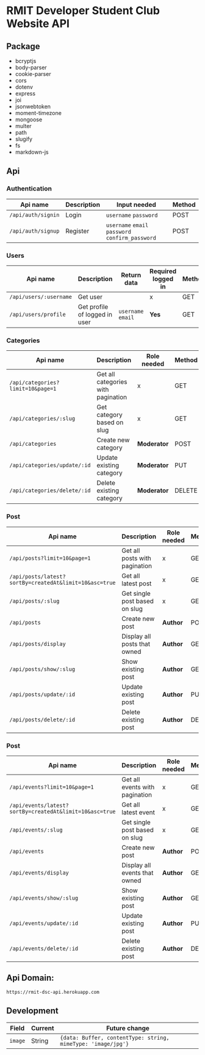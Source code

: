 # RMIT Developer Student Club Website API

## Package

- bcryptjs
- body-parser
- cookie-parser
- cors
- dotenv
- express
- joi
- jsonwebtoken
- moment-timezone
- mongoose
- multer
- path
- slugify
- fs
- markdown-js

## Api

### Authentication

| Api name           | Description | Input needed                                     | Method |
| ------------------ | ----------- | ------------------------------------------------ | ------ |
| `/api/auth/signin` | Login       | `username` `password`                            | POST   |
| `/api/auth/signup` | Register    | `username` `email` `password` `confirm_password` | POST   |

### Users

| Api name               | Description                   | Return data        | Required logged in | Method |
| ---------------------- | ----------------------------- | ------------------ | ------------------ | ------ |
| `/api/users/:username` | Get user                      |                    | x                  | GET    |
| `/api/users/profile`   | Get profile of logged in user | `username` `email` | **Yes**            | GET    |

### Categories

| Api name                          | Description                        | Role needed   | Method |
| --------------------------------- | ---------------------------------- | ------------- | ------ |
| `/api/categories?limit=10&page=1` | Get all categories with pagination | x             | GET    |
| `/api/categories/:slug`           | Get category based on slug         | x             | GET    |
| `/api/categories`                 | Create new category                | **Moderator** | POST   |
| `/api/categories/update/:id`      | Update existing category           | **Moderator** | PUT    |
| `/api/categories/delete/:id`      | Delete existing category           | **Moderator** | DELETE |

### Post

| Api name                                               | Description                   | Role needed | Method |
| ------------------------------------------------------ | ----------------------------- | ----------- | ------ |
| `/api/posts?limit=10&page=1`                           | Get all posts with pagination | x           | GET    |
| `/api/posts/latest?sortBy=createdAt&limit=10&asc=true` | Get all latest post           | x           | GET    |
| `/api/posts/:slug`                                     | Get single post based on slug | x           | GET    |
| `/api/posts`                                           | Create new post               | **Author**  | POST   |
| `/api/posts/display`                                   | Display all posts that owned  | **Author**  | GET    |
| `/api/posts/show/:slug`                                | Show existing post            | **Author**  | GET    |
| `/api/posts/update/:id`                                | Update existing post          | **Author**  | PUT    |
| `/api/posts/delete/:id`                                | Delete existing post          | **Author**  | DELETE |

### Post

| Api name                                                | Description                    | Role needed | Method |
| ------------------------------------------------------- | ------------------------------ | ----------- | ------ |
| `/api/events?limit=10&page=1`                           | Get all events with pagination | x           | GET    |
| `/api/events/latest?sortBy=createdAt&limit=10&asc=true` | Get all latest event           | x           | GET    |
| `/api/events/:slug`                                     | Get single post based on slug  | x           | GET    |
| `/api/events`                                           | Create new post                | **Author**  | POST   |
| `/api/events/display`                                   | Display all events that owned  | **Author**  | GET    |
| `/api/events/show/:slug`                                | Show existing post             | **Author**  | GET    |
| `/api/events/update/:id`                                | Update existing post           | **Author**  | PUT    |
| `/api/events/delete/:id`                                | Delete existing post           | **Author**  | DELETE |

## Api Domain:

`https://rmit-dsc-api.herokuapp.com`

## Development

| Field   | Current | Future change                                                |
| ------- | ------- | ------------------------------------------------------------ |
| `image` | String  | `{data: Buffer, contentType: string, mimeType: 'image/jpg'}` |
